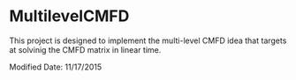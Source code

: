 # MultilevelCMFD
This project is designed to implement the multi-level CMFD idea that targets at solvinig the CMFD matrix in linear time.

Modified Date: 11/17/2015 
